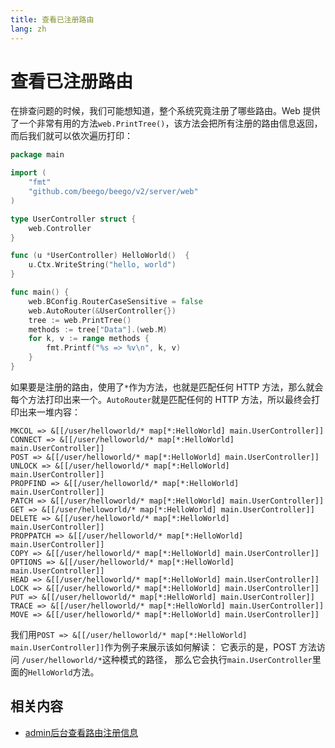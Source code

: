 ```yaml
---
title: 查看已注册路由
lang: zh
---
```

# 查看已注册路由

在排查问题的时候，我们可能想知道，整个系统究竟注册了哪些路由。Web 提供了一个非常有用的方法`web.PrintTree()`，该方法会把所有注册的路由信息返回，而后我们就可以依次遍历打印：
```go
package main

import (
	"fmt"
	"github.com/beego/beego/v2/server/web"
)

type UserController struct {
	web.Controller
}

func (u *UserController) HelloWorld()  {
	u.Ctx.WriteString("hello, world")
}

func main() {
	web.BConfig.RouterCaseSensitive = false
	web.AutoRouter(&UserController{})
	tree := web.PrintTree()
	methods := tree["Data"].(web.M)
	for k, v := range methods {
		fmt.Printf("%s => %v\n", k, v)
	}
}
```

如果要是注册的路由，使用了`*`作为方法，也就是匹配任何 HTTP 方法，那么就会每个方法打印出来一个。`AutoRouter`就是匹配任何的 HTTP 方法，所以最终会打印出来一堆内容：
```shell
MKCOL => &[[/user/helloworld/* map[*:HelloWorld] main.UserController]]
CONNECT => &[[/user/helloworld/* map[*:HelloWorld] main.UserController]]
POST => &[[/user/helloworld/* map[*:HelloWorld] main.UserController]]
UNLOCK => &[[/user/helloworld/* map[*:HelloWorld] main.UserController]]
PROPFIND => &[[/user/helloworld/* map[*:HelloWorld] main.UserController]]
PATCH => &[[/user/helloworld/* map[*:HelloWorld] main.UserController]]
GET => &[[/user/helloworld/* map[*:HelloWorld] main.UserController]]
DELETE => &[[/user/helloworld/* map[*:HelloWorld] main.UserController]]
PROPPATCH => &[[/user/helloworld/* map[*:HelloWorld] main.UserController]]
COPY => &[[/user/helloworld/* map[*:HelloWorld] main.UserController]]
OPTIONS => &[[/user/helloworld/* map[*:HelloWorld] main.UserController]]
HEAD => &[[/user/helloworld/* map[*:HelloWorld] main.UserController]]
LOCK => &[[/user/helloworld/* map[*:HelloWorld] main.UserController]]
PUT => &[[/user/helloworld/* map[*:HelloWorld] main.UserController]]
TRACE => &[[/user/helloworld/* map[*:HelloWorld] main.UserController]]
MOVE => &[[/user/helloworld/* map[*:HelloWorld] main.UserController]]
```

我们用`POST => &[[/user/helloworld/* map[*:HelloWorld] main.UserController]]`作为例子来展示该如何解读：
它表示的是，POST 方法访问 `/user/helloworld/*`这种模式的路径， 那么它会执行`main.UserController`里面的`HelloWorld`方法。

## 相关内容

- [admin后台查看路由注册信息](../admin/router.md)

